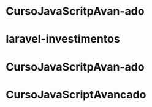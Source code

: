 # CursoJavaScritpAvan-ado
# laravel-investimentos
# CursoJavaScritpAvan-ado
# CursoJavaScriptAvancado
